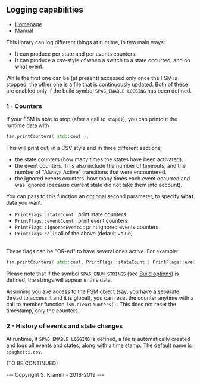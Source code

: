 ## Logging capabilities

- [Homepage](https://github.com/skramm/spaghetti)
- [Manual](spaghetti_manual.md)

This library can log different things at runtime, in two main ways:
- It can produce per state and per events counters.
- It can produce a csv-style of when a switch to a state occurred, and on what event.

While the first one can be (at present) accessed only once the FSM is stopped, the other one is a file that is continuously updated.
Both of these are enabled only if the build symbol `SPAG_ENABLE LOGGING` has been defined.

### 1 - Counters

If your FSM is able to stop (after a call to `stop()`), you can printout the runtime data with
```C++
fsm.printCounters( std::cout );
```
This will print out, in a CSV style and in three different sections:
 - the state counters (how many times the states have been activated).
 - the event counters. This also include the number of timeouts, and the number of "Always Active" transitions that were encountered.
 - the ignored events counters: how many times each event occurred and was ignored (because current state did not take them into account).

 You can pass to this function an optional second parameter, to specify **what** data you want:
 - `PrintFlags::stateCount` : print state counters
 - `PrintFlags::eventCount` : print event counters
 - `PrintFlags::ignoredEvents` : print ignored events counters
 - `PrintFlags::all`: all of the above (default value)
<br>
These flags can be "OR-ed" to have several ones active.
For example:

```C++
fsm.printCounters( std::cout, PrintFlags::stateCount | PrintFlags::eventCount );
```
Please note that if the symbol `SPAG_ENUM_STRINGS` (see [Build options](spaghetti_options.md)) is defined, the strings will appear in this data.

Assuming you ave access to the FSM object (say, you have a separate thread to access it and it is global), you can reset the counter anytime with a call to member function
`fsm.clearCounters()`.
This does not reset the timestamp, only the counters.


### 2 - History of events and state changes

At runtime, if `SPAG_ENABLE LOGGING` is defined, a file is automatically created and logs all events and states, along with a time stamp.
The default name is `spaghetti.csv`.

(TO BE CONTINUED)



--- Copyright S. Kramm - 2018-2019 ---
